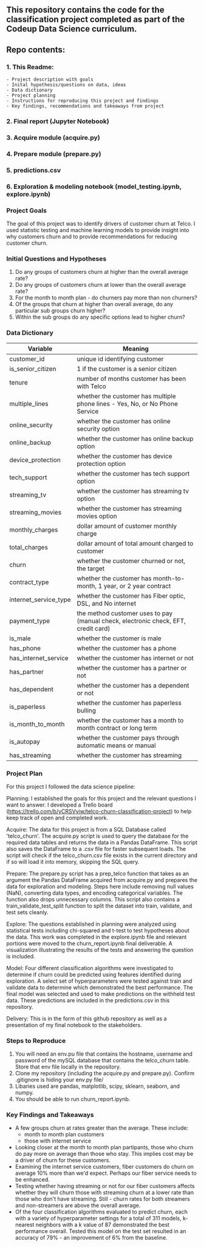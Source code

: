 ## This repository contains the code for the classification project completed as part of the Codeup Data Science curriculum. 

## Repo contents:
### 1. This Readme:
    - Project description with goals
    - Inital hypothesis/questions on data, ideas
    - Data dictionary
    - Project planning
    - Instructions for reproducing this project and findings
    - Key findings, recommendations and takeaways from project
### 2. Final report (Jupyter Notebook)
### 3. Acquire module (acquire.py)
### 4. Prepare module (prepare.py)
### 5. predictions.csv
### 6. Exploration & modeling notebook (model_testing.ipynb, explore.ipynb)

### Project Goals

The goal of this project was to identify drivers of customer churn at Telco. I used statistic testing and machine learning models to provide insight into why customers churn and to provide recommendations for reducing customer churn.

### Initial Questions and Hypotheses

1. Do any groups of customers churn at higher than the overall average rate?
2. Do any groups of customers churn at lower than the overall average rate?
3. For the month to month plan - do churners pay more than non churners? 
4. Of the groups that churn at higher than overall average, do any particular sub groups churn higher?
5. Within the sub groups do any specific options lead to higher churn?

### Data Dictionary

| Variable    | Meaning     |
| ----------- | ----------- |
| customer_id    |  unique id identifying customer          |
| is_senior_citizen           |  1 if the customer is a senior citizen           |
| tenure    |  number of months customer has been with Telco      |
| multiple_lines           |  whether the customer has multiple phone lines - Yes, No, or No Phone Service|
| online_security    |  whether the customer has online security option         |
| online_backup    |  whether the customer has online backup option         |
| device_protection   |  whether the customer has device protection option         |
| tech_support    |  whether the customer has tech support option         |
| streaming_tv    |  whether the customer has streaming tv option         |
| streaming_movies    |  whether the customer has streaming movies option         |
| monthly_charges    |  dollar amount of customer monthly charge         |
| total_charges    |  dollar amount of total amount charged to customer         |
| churn    |  whether the customer churned or not, the target        |
| contract_type    |  whether the customer has month-to-month, 1 year, or 2 year contract       |
| internet_service_type    |  whether the customer has Fiber optic, DSL, and No internet        |
| payment_type    |  the method customer uses to pay (manual check, electronic check, EFT, credit card)        |
| is_male    |  whether the customer is male      |
| has_phone    |  whether the customer has a phone       |
| has_internet_service    |  whether the customer has internet or not        |
| has_partner    |  whether the customer has a partner or not       |
| has_dependent    |  whether the customer has a dependent or not       |
| is_paperless    |  whether the customer has paperless bulling      |
| is_month_to_month    |  whether the customer has a month to month contract or long term         |
| is_autopay    |  whether the customer pays through automatic means or manual     |
| has_streaming    |  whether the customer has streaming        |




### Project Plan

For this project I followed the data science pipeline:

Planning: I established the goals for this project and the relevant questions I want to answer. I developed a Trello board (https://trello.com/b/yCRSVyiw/telco-churn-classification-project) to help keep track of open and completed work.

Acquire: The data for this project is from a SQL Database called 'telco_churn'. The acquire.py script is used to query the database for the required data tables and returns the data in a Pandas DataFrame. This script also saves the DataFrame to a .csv file for faster subsequent loads. The script will check if the telco_churn.csv file exists in the current directory and if so will load it into memory, skipping the SQL query.

Prepare: The prepare.py script has a prep_telco function that takes as an argument the Pandas DataFrame acquired from acquire.py and prepares the data for exploration and modeling. Steps here include removing null values (NaN), converting data types, and encoding categorical variables. The function also drops unnecessary columns. This script also contains a train_validate_test_split function to split the dataset into train, validate, and test sets cleanly.

Explore: The questions established in planning were analyzed using statistical tests including chi-squared and t-test to test hypotheses about the data. This work was completed in the explore.ipynb file and relevant portions were moved to the churn_report.ipynb final deliverable. A visualization illustrating the results of the tests and answering the question is included. 

Model: Four different classification algorithms were investigated to determine if churn could be predicted using features identified during exploration. A select set of hyperparameters were tested against train and validate data to determine which demonstrated the best performance. The final model was selected and used to make predictions on the withheld test data. These predictions are included in the predictions.csv in this repository.

Delivery: This is in the form of this github repository as well as a presentation of my final notebook to the stakeholders.

### Steps to Reproduce

1. You will need an env.pu file that contains the hostname, username and password of the mySQL database that contains the telco_churn table. Store that env file locally in the repository. 
2. Clone my repository (including the acquire.py and prepare.py). Confirm .gitignore is hiding your env.py file/
3. Libaries used are pandas, matplotlib, scipy, sklearn, seaborn, and numpy.
4. You should be able to run churn_report.ipynb.

### Key Findings and Takeaways

- A few groups churn at rates greater than the average. These include:
    - month to month plan customers
    - those with internet service
- Looking closer at the month to month plan partipants, those who churn do pay more on average than those who stay. This implies cost may be a driver of churn for these customers.
- Examining the internet service customers, fiber customers do churn on average 10% more than we'd expect. Perhaps our fiber service needs to be enhanced.
- Testing whether having streaming or not for our fiber customers affects whether they will churn those with streaming churn at a lower rate than those who don't have streaming. Still - churn rates for both streamers and non-streamers are above the overall average.
- Of the four classification algorithms evaluated to predict churn, each with a variety of hyperparameter settings for a total of 311 models, k-nearest neighbors with a k value of 87 demonstrated the best performance overall. Tested this model on the test set resulted in an accuracy of 79% - an improvement of 6% from the baseline.